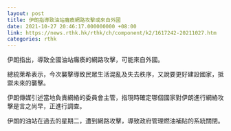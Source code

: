 ```yaml
---
layout: post
title: 伊朗指導致油站癱瘓網路攻擊或來自外國
date: 2021-10-27 20:46:17.000000000 +08:00
link: https://news.rthk.hk/rthk/ch/component/k2/1617242-20211027.htm
categories: rthk
---
```


伊朗指出，導致全國油站癱瘓的網路攻擊，可能來自外國。

總統萊希表示，今次襲擊導致民眾生活混亂及失去秩序，又說要更好建設國家，抵禦未來的襲擊。

伊朗傳媒引述當地負責網絡的委員會主管，指現時確定哪個國家對伊朗進行網絡攻擊是言之尚早，正進行調查。

伊朗的油站在過去的星期二，遭到網路攻擊，導致政府管理燃油補貼的系統關閉。
